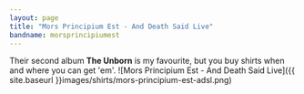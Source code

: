 ```yaml
---
layout: page
title: "Mors Principium Est - And Death Said Live"
bandname: morsprincipiumest
---
```


Their second album **The Unborn** is my favourite, but you buy shirts when and where you can get 'em'.
![Mors Principium Est - And Death Said Live]({{ site.baseurl }}images/shirts/mors-principium-est-adsl.png)
